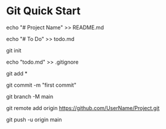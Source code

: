 # Git Quick Start

echo "# Project Name" >> README.md

echo "# To Do" >> todo.md

git init

echo "todo.md" >> .gitignore

git add *

git commit -m "first commit"

git branch -M main

git remote add origin https://github.com/UserName/Project.git

git push -u origin main